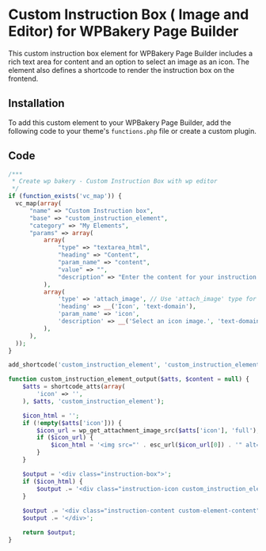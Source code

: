 # Custom Instruction Box ( Image and Editor) for WPBakery Page Builder

This custom instruction box element for WPBakery Page Builder includes a rich text area for content and an option to select an image as an icon. The element also defines a shortcode to render the instruction box on the frontend.

## Installation

To add this custom element to your WPBakery Page Builder, add the following code to your theme's `functions.php` file or create a custom plugin.

## Code

```php
/***
 * Create wp bakery - Custom Instruction Box with wp editor
 */
if (function_exists('vc_map')) {
  vc_map(array(
      "name" => "Custom Instruction box",
      "base" => "custom_instruction_element",
      "category" => "My Elements",
      "params" => array(
          array(
              "type" => "textarea_html",
              "heading" => "Content",
              "param_name" => "content",
              "value" => "",
              "description" => "Enter the content for your instruction box.",
          ),
          array(
              'type' => 'attach_image', // Use 'attach_image' type for selecting an image
              'heading' => __('Icon', 'text-domain'),
              'param_name' => 'icon',
              'description' => __('Select an icon image.', 'text-domain')
          ),
      ),
  ));
}

add_shortcode('custom_instruction_element', 'custom_instruction_element_output');

function custom_instruction_element_output($atts, $content = null) {
    $atts = shortcode_atts(array(
        'icon' => '',
    ), $atts, 'custom_instruction_element');

    $icon_html = '';
    if (!empty($atts['icon'])) {
        $icon_url = wp_get_attachment_image_src($atts['icon'], 'full');
        if ($icon_url) {
            $icon_html = '<img src="' . esc_url($icon_url[0]) . '" alt="" class="custom-icon" />';
        }
    }

    $output = '<div class="instruction-box">';
    if ($icon_html) {
        $output .= '<div class="instruction-icon custom_instruction_element_icon">' . $icon_html . '</div>';
    }
    
    $output .= '<div class="instruction-content custom-element-content">' . wp_kses_post($content) . '</div>';
    $output .= '</div>';

    return $output;
}

